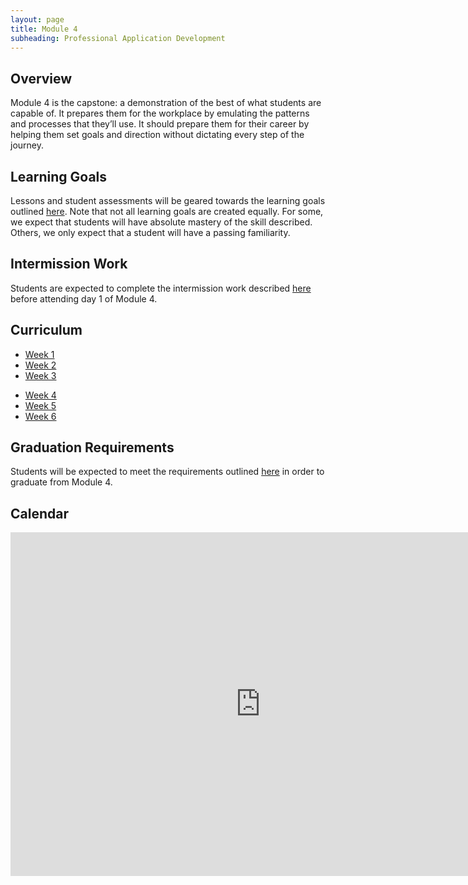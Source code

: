 ```yaml
---
layout: page
title: Module 4
subheading: Professional Application Development
---
```


## Overview

Module 4 is the capstone: a demonstration of the best of what students are capable of. It prepares them for the workplace by emulating the patterns and processes that they’ll use. It should prepare them for their career by helping them set goals and direction without dictating every step of the journey.

## Learning Goals

Lessons and student assessments will be geared towards the learning goals outlined [here](./learning_goals). Note that not all learning goals are created equally. For some, we expect that students will have absolute mastery of the skill described. Others, we only expect that a student will have a passing familiarity.

## Intermission Work

Students are expected to complete the intermission work described [here](./intermission_work) before attending day 1 of Module 4.

## Curriculum

<ul class="outlines">
  <a href="weekly_outlines/week_1">
    <li class="outline">Week 1</li>
  </a>
  <a href="weekly_outlines/week_2">
    <li class="outline">Week 2</li>
  </a>
  <a href="weekly_outlines/week_3">
    <li class="outline">Week 3</li>
  </a>
</ul>
<ul class="outlines">
  <a href="weekly_outlines/week_4">
    <li class="outline">Week 4</li>
  </a>
  <a href="weekly_outlines/week_5">
    <li class="outline">Week 5</li>
  </a>
  <a href="weekly_outlines/week_6">
    <li class="outline">Week 6</li>
  </a>
</ul>

## Graduation Requirements

Students will be expected to meet the requirements outlined [here](./graduation_requirements) in order to graduate from Module 4.

## Calendar

<iframe src="https://calendar.google.com/calendar/embed?showTz=0&amp;mode=WEEK&amp;height=600&amp;wkst=1&amp;bgcolor=%23778899&amp;src=casimircreative.com_r9jfiq9f37h6rdt2s8ssofss4k%40group.calendar.google.com&amp;color=%23182C57&amp;ctz=America%2FDenver" style="border-width:0" width="800" height="550" frameborder="0" scrolling="no"></iframe>
